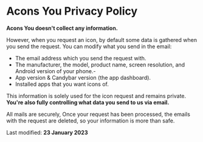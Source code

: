 # Acons You Privacy Policy

**Acons You doesn't collect any information.**

However, when you request an icon, by default some data is gathered when you send the request. 
You can modify what you send in the email:

- The email address which you send the request with.
- The manufacturer, the model, product name, screen resolution, and Android version of your phone.- 
- App version & Candybar version (the app dashboard).
- Installed apps that you want icons of.

This information is solely used for the icon request and remains private. **You're also fully controlling what data you send to us via email.**

All mails are securely, Once your request has been processed, the emails with the request are deleted, so your information is more than safe. 

Last modified:
**23 January 2023**
